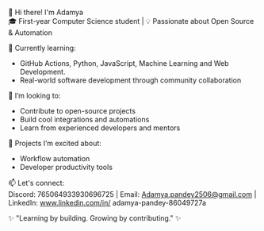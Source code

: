 👋 Hi there! I'm Adamya  
🎓 First-year Computer Science student | 💡 Passionate about Open Source & Automation

🔧 Currently learning:
- GitHub Actions, Python, JavaScript, Machine Learning and Web Development.
- Real-world software development through community collaboration

🌱 I’m looking to:
- Contribute to open-source projects
- Build cool integrations and automations
- Learn from experienced developers and mentors

🚀 Projects I’m excited about:
- Workflow automation
- Developer productivity tools

📫 Let's connect:  
Discord: 765064933930696725 | Email: Adamya.pandey2506@gmail.com | LinkedIn: www.linkedin.com/in/
adamya-pandey-86049727a


✨ "Learning by building. Growing by contributing." ✨
